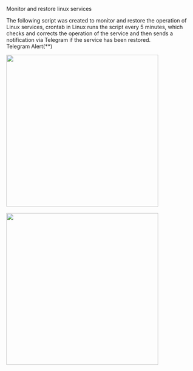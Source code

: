 Monitor and restore linux services

The following script was created to monitor and restore the operation of Linux services, crontab in Linux runs the script every 5 minutes, which checks and corrects the operation of the service and then sends a notification via Telegram if the service has been restored.<br />
Telegram Alert(\**)
<div align="left">
<img src="https://private-user-images.githubusercontent.com/174636552/413018822-67de81b3-9f90-40b1-a021-9d9b54382ce6.jpg?jwt=eyJhbGciOiJIUzI1NiIsInR5cCI6IkpXVCJ9.eyJpc3MiOiJnaXRodWIuY29tIiwiYXVkIjoicmF3LmdpdGh1YnVzZXJjb250ZW50LmNvbSIsImtleSI6ImtleTUiLCJleHAiOjE3Mzk0NzE3NjcsIm5iZiI6MTczOTQ3MTQ2NywicGF0aCI6Ii8xNzQ2MzY1NTIvNDEzMDE4ODIyLTY3ZGU4MWIzLTlmOTAtNDBiMS1hMDIxLTlkOWI1NDM4MmNlNi5qcGc_WC1BbXotQWxnb3JpdGhtPUFXUzQtSE1BQy1TSEEyNTYmWC1BbXotQ3JlZGVudGlhbD1BS0lBVkNPRFlMU0E1M1BRSzRaQSUyRjIwMjUwMjEzJTJGdXMtZWFzdC0xJTJGczMlMkZhd3M0X3JlcXVlc3QmWC1BbXotRGF0ZT0yMDI1MDIxM1QxODMxMDdaJlgtQW16LUV4cGlyZXM9MzAwJlgtQW16LVNpZ25hdHVyZT0wY2Y2YzFlZDM4ZGY2MTFlN2MzMDg1OGMxYWQ3MGE1ZGEyNmNmZDc5NWU4NTM2MmIyMTU1NDM2YmM5Yjk2OTg3JlgtQW16LVNpZ25lZEhlYWRlcnM9aG9zdCJ9.zrObv--rNutoOoexjBxXJz2t_Qchjq2j3XKUamAlO0g" width="400px" />
</div><br />
<div align="left">
<img src="https://private-user-images.githubusercontent.com/174636552/413018823-2873f6a1-1e26-4086-9e57-ebc16dc83f09.jpg?jwt=eyJhbGciOiJIUzI1NiIsInR5cCI6IkpXVCJ9.eyJpc3MiOiJnaXRodWIuY29tIiwiYXVkIjoicmF3LmdpdGh1YnVzZXJjb250ZW50LmNvbSIsImtleSI6ImtleTUiLCJleHAiOjE3Mzk0NzE5MjUsIm5iZiI6MTczOTQ3MTYyNSwicGF0aCI6Ii8xNzQ2MzY1NTIvNDEzMDE4ODIzLTI4NzNmNmExLTFlMjYtNDA4Ni05ZTU3LWViYzE2ZGM4M2YwOS5qcGc_WC1BbXotQWxnb3JpdGhtPUFXUzQtSE1BQy1TSEEyNTYmWC1BbXotQ3JlZGVudGlhbD1BS0lBVkNPRFlMU0E1M1BRSzRaQSUyRjIwMjUwMjEzJTJGdXMtZWFzdC0xJTJGczMlMkZhd3M0X3JlcXVlc3QmWC1BbXotRGF0ZT0yMDI1MDIxM1QxODMzNDVaJlgtQW16LUV4cGlyZXM9MzAwJlgtQW16LVNpZ25hdHVyZT02ODVlYTk1Njg3OTM3OWJmYjIyMmE1YTFhZThkMzU4M2I5MThmYWVjYjcxNjIyOTdjODY0NTZkMjRhZTllY2I1JlgtQW16LVNpZ25lZEhlYWRlcnM9aG9zdCJ9.ikvQ0A59rjLksoxqgc8k67IwVHxb6HQ9mVf5xnfxD10" width="400px" />
</div>
